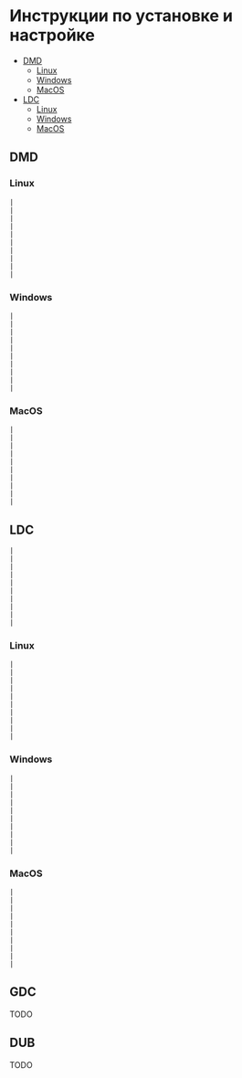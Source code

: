 # Инструкции по установке и настройке

* [DMD](#dmd)
    + [Linux](#dmd-linux)
    + [Windows](#dmd-windows)
    + [MacOS](#dmd-macos)
* [LDC](#ldc)
    + [Linux](#ldc-linux)
    + [Windows](#ldc-windows)
    + [MacOS](#ldc-macos)

## DMD

### Linux <a name="dmd-linux"></a>
```
|
|
|
|
|
|
|
|
|
|
```

### Windows <a name="dmd-windows"></a>
```
|
|
|
|
|
|
|
|
|
|
```
### MacOS <a name="dmd-macos"></a>
```
|
|
|
|
|
|
|
|
|
|
```
## LDC
```
|
|
|
|
|
|
|
|
|
|
```
### Linux <a name="ldc-linux"></a>
```
|
|
|
|
|
|
|
|
|
|
```
### Windows <a name="ldc-windows"></a>
```
|
|
|
|
|
|
|
|
|
|
```
### MacOS <a name="ldc-macos"></a>
```
|
|
|
|
|
|
|
|
|
|
```
## GDC

TODO

## DUB

TODO
